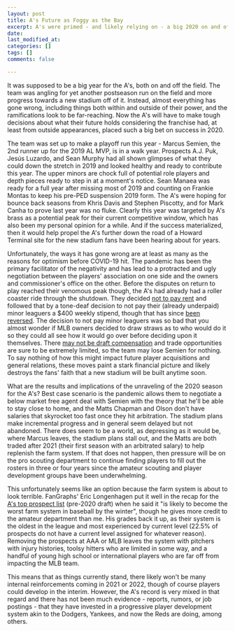 ```yaml
---
layout: post
title: A's Future as Foggy as the Bay
excerpt: A's were primed - and likely relying on - a big 2020 on and off the field
date: 
last_modified_at: 
categories: []
tags: []
comments: false

---
```

It was supposed to be a big year for the A's, both on and off the field. The team was angling for yet another postseason run on the field and more progress towards a new stadium off of it. Instead, almost everything has gone wrong, including things both within and outside of their power, and the ramifications look to be far-reaching. Now the A's will have to make tough decisions about what their future holds considering the franchise had, at least from outside appearances, placed such a big bet on success in 2020.

The team was set up to make a playoff run this year - Marcus Semien, the 2nd runner up for the 2019 AL MVP, is in a walk year. Prospects A.J. Puk, Jesús Luzardo, and Sean Murphy had all shown glimpses of what they could down the stretch in 2019 and looked healthy and ready to contribute this year. The upper minors are chock full of potential role players and depth pieces ready to step in at a moment's notice. Sean Manaea was ready for a full year after missing most of 2019 and counting on Frankie Montas to keep his pre-PED suspension 2019 form. The A's were hoping for bounce back seasons from Khris Davis and Stephen Piscotty, and for Mark Canha to prove last year was no fluke. Clearly this year was targeted by A's brass as a potential peak for their current competitive window, which has also been my personal opinion for a while. And if the success materialized, then it would help propel the A's further down the road of a Howard Terminal site for the new stadium fans have been hearing about for years.

Unfortunately, the ways it has gone wrong are at least as many as the reasons for optimism before COVID-19 hit. The pandemic has been the primary facilitator of the negativity and has lead to a protracted and ugly negotiation between the players' association on one side and the owners and commissioner's office on the other. Before the disputes on return to play reached their venomous peak though, the A's had already had a roller coaster ride through the shutdown. They decided [not to pay rent](https://www.mercurynews.com/2020/05/19/oakland-as-skip-coliseum-rent-payment/) and followed that by a tone-deaf decision to not pay their (already underpaid) minor leaguers a $400 weekly stipend, though that has since [been reversed](https://www.espn.com/mlb/story/_/id/29272929/oakland-owner-admits-mistake-resume-paying-minor-leaguers). The decision to not pay minor leaguers was so bad that you almost wonder if MLB owners decided to draw straws as to who would do it so they could all see how it would go over before deciding upon it themselves. There [may not be draft compensation](https://twitter.com/Ken_Rosenthal/status/1271526644356964353) and trade opportunities are sure to be extremely limited, so the team may lose Semien for nothing. To say nothing of how this might impact future player acquisitions and general relations, these moves paint a stark financial picture and likely destroys the fans' faith that a new stadium will be built anytime soon.

What are the results and implications of the unraveling of the 2020 season for the A's? Best case scenario is the pandemic allows them to negotiate a below market free agent deal with Semien with the theory that he'll be able to stay close to home, and the Matts Chapman and Olson don't have salaries that skyrocket too fast once they hit arbitration. The stadium plans make incremental progress and in general seem delayed but not abandoned. There does seem to be a world, as depressing as it would be, where Marcus leaves, the stadium plans stall out, and the Matts are both traded after 2021 (their first season with an arbitrated salary) to help replenish the farm system. If that does not happen, then pressure will be on the pro scouting department to continue finding players to fill out the rosters in three or four years since the amateur scouting and player development groups have been underwhelming.

This unfortunately seems like an option because the farm system is about to look terrible. FanGraphs' Eric Longenhagen put it well in the recap for the [A's top prospect list](https://blogs.fangraphs.com/top-36-prospects-oakland-athletics/) (pre-2020 draft) when he said it "is likely to become the worst farm system in baseball by the winter", though he gives more credit to the amateur department than me. His grades back it up, as their system is the oldest in the league and most experienced by current level (22.5% of prospects do not have a current level assigned for whatever reason). Removing the prospects at AAA or MLB leaves the system with pitchers with injury histories, toolsy hitters who are limited in some way, and a handful of young high school or international players who are far off from impacting the MLB team. 

This means that as things currently stand, there likely won't be many internal reinforcements coming in 2021 or 2022, though of course players could develop in the interim. However, the A's record is very mixed in that regard and there has not been much evidence - reports, rumors, or job postings - that they have invested in a progressive player development system akin to the Dodgers, Yankees, and now the Reds are doing, among others. 